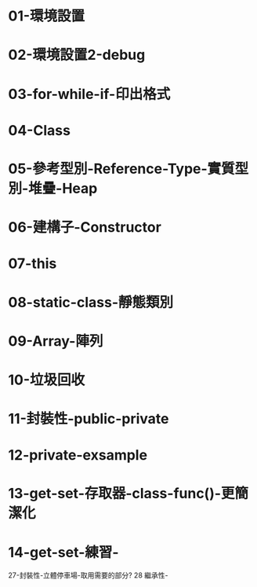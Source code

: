 # 01-環境設置
# 02-環境設置2-debug 
# 03-for-while-if-印出格式
# 04-Class
# 05-參考型別-Reference-Type-實質型別-堆疊-Heap
# 06-建構子-Constructor
# 07-this
# 08-static-class-靜態類別
# 09-Array-陣列
# 10-垃圾回收
# 11-封裝性-public-private
# 12-private-exsample
# 13-get-set-存取器-class-func()-更簡潔化
# 14-get-set-練習-
27-封裝性-立體停車場-取用需要的部分?
28 繼承性-
